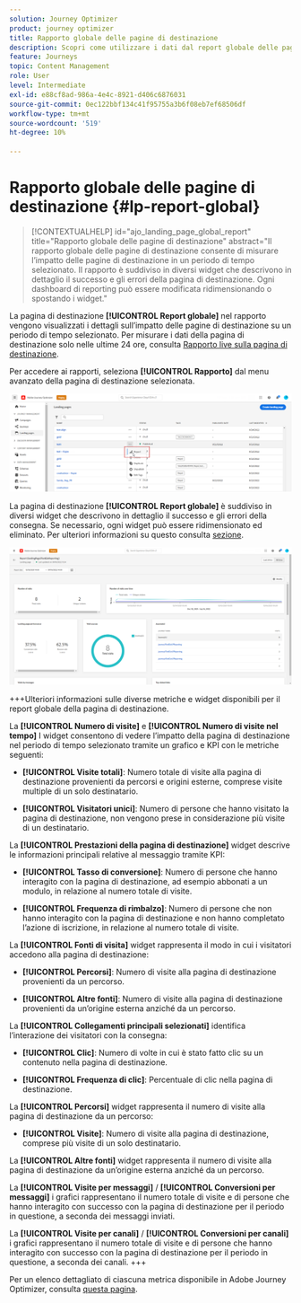 ```yaml
---
solution: Journey Optimizer
product: journey optimizer
title: Rapporto globale delle pagine di destinazione
description: Scopri come utilizzare i dati dal report globale delle pagine di destinazione
feature: Journeys
topic: Content Management
role: User
level: Intermediate
exl-id: e88cf8ad-986a-4e4c-8921-d406c6876031
source-git-commit: 0ec122bbf134c41f95755a3b6f08eb7ef68506df
workflow-type: tm+mt
source-wordcount: '519'
ht-degree: 10%

---
```


# Rapporto globale delle pagine di destinazione {#lp-report-global}

>[!CONTEXTUALHELP]
>id="ajo_landing_page_global_report"
>title="Rapporto globale delle pagine di destinazione"
>abstract="Il rapporto globale delle pagine di destinazione consente di misurare l’impatto delle pagine di destinazione in un periodo di tempo selezionato. Il rapporto è suddiviso in diversi widget che descrivono in dettaglio il successo e gli errori della pagina di destinazione. Ogni dashboard di reporting può essere modificata ridimensionando o spostando i widget."

La pagina di destinazione **[!UICONTROL Report globale]** nel rapporto vengono visualizzati i dettagli sull’impatto delle pagine di destinazione su un periodo di tempo selezionato. Per misurare i dati della pagina di destinazione solo nelle ultime 24 ore, consulta [Rapporto live sulla pagina di destinazione](lp-report-live.md).

Per accedere ai rapporti, seleziona **[!UICONTROL Rapporto]** dal menu avanzato della pagina di destinazione selezionata.

![](assets/landing_page_report.png)

La pagina di destinazione **[!UICONTROL Report globale]** è suddiviso in diversi widget che descrivono in dettaglio il successo e gli errori della consegna. Se necessario, ogni widget può essere ridimensionato ed eliminato. Per ulteriori informazioni su questo consulta [sezione](global-report.md).

![](assets/landing_page_global.png)

+++Ulteriori informazioni sulle diverse metriche e widget disponibili per il report globale della pagina di destinazione.

La **[!UICONTROL Numero di visite]** e **[!UICONTROL Numero di visite nel tempo]** I widget consentono di vedere l’impatto della pagina di destinazione nel periodo di tempo selezionato tramite un grafico e KPI con le metriche seguenti:

* **[!UICONTROL Visite totali]**: Numero totale di visite alla pagina di destinazione provenienti da percorsi e origini esterne, comprese visite multiple di un solo destinatario.

* **[!UICONTROL Visitatori unici]**: Numero di persone che hanno visitato la pagina di destinazione, non vengono prese in considerazione più visite di un destinatario.

La **[!UICONTROL Prestazioni della pagina di destinazione]** widget descrive le informazioni principali relative al messaggio tramite KPI:

* **[!UICONTROL Tasso di conversione]**: Numero di persone che hanno interagito con la pagina di destinazione, ad esempio abbonati a un modulo, in relazione al numero totale di visite.

* **[!UICONTROL Frequenza di rimbalzo]**: Numero di persone che non hanno interagito con la pagina di destinazione e non hanno completato l’azione di iscrizione, in relazione al numero totale di visite.

La **[!UICONTROL Fonti di visita]** widget rappresenta il modo in cui i visitatori accedono alla pagina di destinazione:

* **[!UICONTROL Percorsi]**: Numero di visite alla pagina di destinazione provenienti da un percorso.

* **[!UICONTROL Altre fonti]**: Numero di visite alla pagina di destinazione provenienti da un’origine esterna anziché da un percorso.

La **[!UICONTROL Collegamenti principali selezionati]** identifica l’interazione dei visitatori con la consegna:

* **[!UICONTROL Clic]**: Numero di volte in cui è stato fatto clic su un contenuto nella pagina di destinazione.

* **[!UICONTROL Frequenza di clic]**: Percentuale di clic nella pagina di destinazione.

La **[!UICONTROL Percorsi]** widget rappresenta il numero di visite alla pagina di destinazione da un percorso:

* **[!UICONTROL Visite]**: Numero di visite alla pagina di destinazione, comprese più visite di un solo destinatario.

La **[!UICONTROL Altre fonti]** widget rappresenta il numero di visite alla pagina di destinazione da un’origine esterna anziché da un percorso.

La **[!UICONTROL Visite per messaggi]** / **[!UICONTROL Conversioni per messaggi]** i grafici rappresentano il numero totale di visite e di persone che hanno interagito con successo con la pagina di destinazione per il periodo in questione, a seconda dei messaggi inviati.

La **[!UICONTROL Visite per canali]** / **[!UICONTROL Conversioni per canali]** i grafici rappresentano il numero totale di visite e di persone che hanno interagito con successo con la pagina di destinazione per il periodo in questione, a seconda dei canali.
+++

Per un elenco dettagliato di ciascuna metrica disponibile in Adobe Journey Optimizer, consulta [questa pagina](global-report.md#list-of-components-global).
